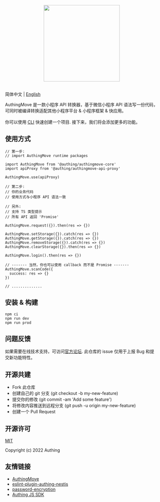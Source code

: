 <div align=center>
  <img width="250" src="https://files.authing.co/authing-console/authing-logo-new-20210924.svg" />
</div>

<br />

简体中文 | [English](https://github.com/Authing/authingmove-template/blob/master/README.md)

<div>AuthingMove 是一款小程序 API 转换器，基于微信小程序 API 语法写一份代码，可同时被编译转换适配其他小程序平台 & 小程序框架 & 快应用。</div>

<br />

<div>你可以使用 <a taraget="_blank" href="https://github.com/Authing/AuthingMove#quick-start">CLI</a> 快速创建一个项目. 接下来，我们将会添加更多的功能。</div>

## 使用方式
```
// 第一步:
// import AuthingMove runtime packages

import AuthingMove from '@authing/authingmove-core'
import apiProxy from '@authing/authingmove-api-proxy'

AuthingMove.use(apiProxy)

// 第二步:
// 你的业务代码
// 使用方式与小程序 API 语法一致

// 另外:
// 支持 TS 类型提示
// 所有 API 返回 'Promise'

AuthingMove.request({}).then(res => {})

AuthingMove.setStorage({}).catch(res => {})
AuthingMove.getStorage({}).catch(res => {})
AuthingMove.removeStorage({}).catch(res => {})
AuthingMove.clearStorage({}).then(res => {})

AuthingMove.login().then(res => {})

// ------- 当然，你也可以使用 callback 而不是 Promise -------
AuthingMove.scanCode({
  success: res => {}
})

// ..............
```

## 安装 & 构建
```
npm ci
npm run dev
npm run prod
```

## 问题反馈

如果需要在线技术支持，可访问[官方论坛](https://forum.authing.cn/). 此仓库的 issue 仅用于上报 Bug 和提交新功能特性。

## 开源共建

- Fork 此仓库
- 创建自己的 git 分支 (git checkout -b my-new-feature)
- 提交你的修改 (git commit -am 'Add some feature')
- 将修改内容推送到远程分支 (git push -u origin my-new-feature)
- 创建一个 Pull Request

## 开源许可

[MIT](https://github.com/Authing/authingmove-template/blob/master/LICENSE)

Copyright (c) 2022 Authing

## 友情链接

- [AuthingMove](https://github.com/Authing/AuthingMove)
- [eslint-plugin-authing-nestjs](https://github.com/authing/eslint-plugin-authing-nestjs/)
- [password-encryption](https://github.com/Authing/password-encryption)
- [Authing JS SDK](https://github.com/Authing/authing-js-sdk)